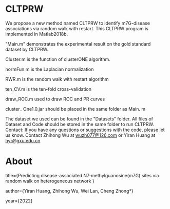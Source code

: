 # CLTPRW

We propose a new method named CLTPRW to identify m7G-disease associations via random walk with restart. 
This CLTPRW program is implemented in Matlab2018b.

"Main.m" demonstrates the experimental result on the gold standard dataset by CLTPRW.

Cluster.m is the function of clusterONE algorithm.

normFun.m is the Laplacian normalization

RWR.m is the random walk with restart algorithm

ten_CV.m is the ten-fold cross-validation

draw_ROC.m used to draw ROC and PR curves

cluster_ One1.0.jar should be placed in the same folder as Main. m

The dataset we used can be found in the "Datasets" folder.
All files of Dataset and Code should be stored in the same folder to run CLTPRW.
Contact: 
If you have any questions or suggestions with the code, please let us know. 
Contact Zhihong Wu at wuzh077@126.com or Yiran Huang at hyr@gxu.edu.cn

# About

title={Predicting disease-associated N7‑methylguanosine(m7G) sites via random walk on heterogeneous network }

author={Yiran Huang, Zhihong Wu, Wei Lan, Cheng Zhong*}

year={2022}
